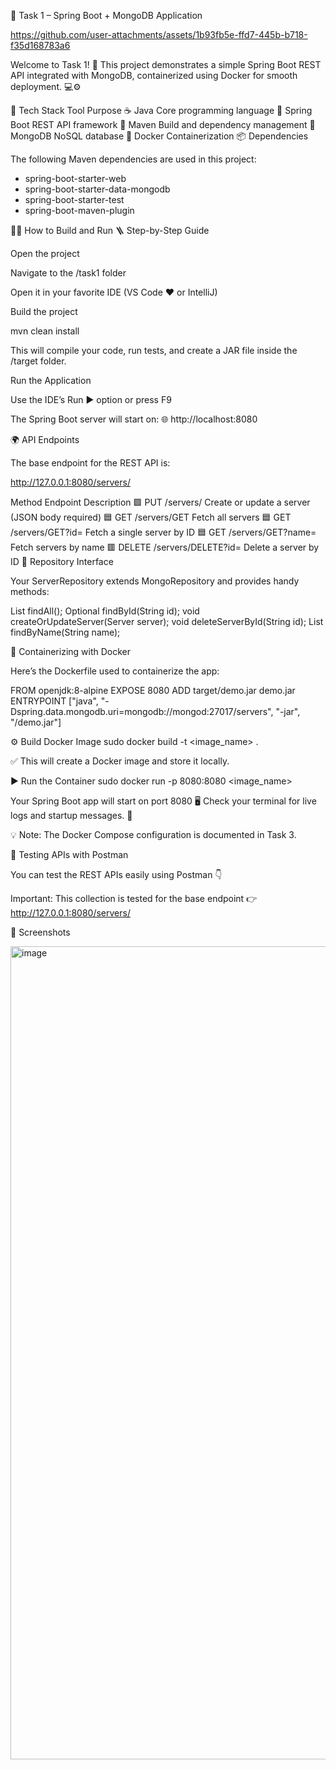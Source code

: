 🚀 Task 1 – Spring Boot + MongoDB Application

https://github.com/user-attachments/assets/1b93fb5e-ffd7-445b-b718-f35d168783a6

Welcome to Task 1! 🎯
This project demonstrates a simple Spring Boot REST API integrated with MongoDB, containerized using Docker for smooth deployment. 💻⚙️

🧰 Tech Stack
Tool	Purpose
☕ Java	Core programming language
🌱 Spring Boot	REST API framework
🧩 Maven	Build and dependency management
🍃 MongoDB	NoSQL database
🐳 Docker	Containerization
📦 Dependencies

The following Maven dependencies are used in this project:

- spring-boot-starter-web
- spring-boot-starter-data-mongodb
- spring-boot-starter-test
- spring-boot-maven-plugin

🧑‍💻 How to Build and Run
🪜 Step-by-Step Guide

Open the project

Navigate to the /task1 folder

Open it in your favorite IDE (VS Code ❤️ or IntelliJ)

Build the project

mvn clean install


This will compile your code, run tests, and create a JAR file inside the /target folder.

Run the Application

Use the IDE’s Run ▶️ option or press F9

The Spring Boot server will start on:
🌐 http://localhost:8080

🌍 API Endpoints

The base endpoint for the REST API is:

http://127.0.0.1:8080/servers/

Method	Endpoint	Description
🟩 PUT	/servers/	Create or update a server (JSON body required)
🟦 GET	/servers/GET	Fetch all servers
🟦 GET	/servers/GET?id=<ID>	Fetch a single server by ID
🟦 GET	/servers/GET?name=<Name>	Fetch servers by name
🟥 DELETE	/servers/DELETE?id=<ID>	Delete a server by ID
🧩 Repository Interface

Your ServerRepository extends MongoRepository and provides handy methods:

List<Server> findAll();
Optional<Server> findById(String id);
void createOrUpdateServer(Server server);
void deleteServerById(String id);
List<Server> findByName(String name);

🐳 Containerizing with Docker

Here’s the Dockerfile used to containerize the app:

FROM openjdk:8-alpine
EXPOSE 8080
ADD target/demo.jar demo.jar
ENTRYPOINT ["java", "-Dspring.data.mongodb.uri=mongodb://mongod:27017/servers", "-jar", "/demo.jar"]

⚙️ Build Docker Image
sudo docker build -t <image_name> .


✅ This will create a Docker image and store it locally.

▶️ Run the Container
sudo docker run -p 8080:8080 <image_name>


Your Spring Boot app will start on port 8080 🖥️
Check your terminal for live logs and startup messages. 🧾

💡 Note: The Docker Compose configuration is documented in Task 3.

🧪 Testing APIs with Postman

You can test the REST APIs easily using Postman 👇

Important:
This collection is tested for the base endpoint
👉 http://127.0.0.1:8080/servers/

📸 Screenshots

<img width="2226" height="1301" alt="image" src="https://github.com/user-attachments/assets/a7a4370a-be65-4773-827f-1213e96816bf" />

